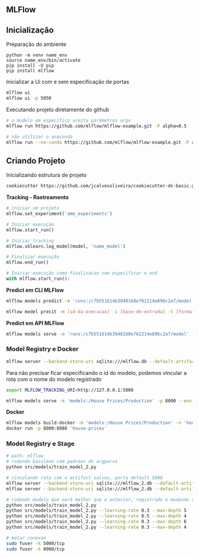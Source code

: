 ## MLFlow


## Inicialização

Preparação do ambiente
```
python -m venv name_env
source name_env/bin/activate
pip install -U pip
pip install mlflow
```

Inicializar a Ui com e sem especificação de portas
```sh
mlflow ui
mlflow ui -p 5050
```

Executando projeto diretamente do github
```sh
# o modelo em específico aceita parâmetros argv
mlflow run https://github.com/mlflow/mlflow-example.git -P alpha=0.5

# não utilizar o anaconda
mlflow run --no-conda https://github.com/mlflow/mlflow-example.git -P alpha=0.5
```

## Criando Projeto

Inicializando estrutura de projeto
```sh
cookiecutter https://github.com/jcalvesoliveira/cookiecutter-ds-basic.git
```

**Tracking - Rastreamento**
```py
# iniciar um projeto
mlflow.set_experiment('ame_experiments')

# Iniciar execução
mlflow.start_run()

# Iniciar tracking
mlflow.sklearn.log_model(model, 'name_model')

# Finalizar execução
mlflow.end_run()

# Iniciar execução como finalizacao sem especificar o end
with mlflow.start_run():

```

**Predict em CLI MLFlow**
```sh
mlflow models predict -m 'runs:/c7b551614b3948168e762214e896c2a7/model' -i 'data/processed/casas_X.csv' -t 'csv' -o 'precos2.csv' --env-manager=local

mlflow model precit -m [id-da-execucao] -i [base-de-entrada] -t [formato]  -o [arquivo-saida]
```


**Predict em API MLFlow**
```sh
mlflow models serve -m 'runs:/c7b551614b3948168e762214e896c2a7/model' -p 8000 --env-manager=local
```

###  Model Registry e Docker
```sh
mlflow server --backend-store-uri sqlite:///mlflow.db --default-artifact-root ./astifacts --host 0.0.0.0 
```

Para não precisar ficar especificando o id do modelo, podemos víncular a rota com o nome do modelo registrado
```sh
export MLFLOW_TRACKING_URI=http://127.0.0.1:5000

mlflow models serve -m 'models:/House Prices/Production' -p 8000 --env-manager=local
```

**Docker**
```sh
mlflow models build-docker -m 'models:/House Prices/Production' -n 'house-prices'
docker run -p 8000:8080 'house-prices'
```

### Model Registry e Stage
```sh
# path: mlflow
# rodando basilene com padroes do argparse
python src/models/train_model_2.py

# vinculando rota com o artifact salvos, porta default 5000
mlflow server --backend-store-uri sqlite:///mlflow_2.db --default-artifact-root ./artifacts --host 0.0.0.0
mlflow server --backend-store-uri sqlite:///mlflow_2.db --default-artifact-root ./artifacts --host 0.0.0.0:8000

# rodando modelo que será melhor que o anterior, registrado e mudando o stage para produção
python src/models/train_model_2.py
python src/models/train_model_2.py --learning-rate 0.3 --max-depth 5
python src/models/train_model_2.py --learning-rate 0.5 --max-depth 4
python src/models/train_model_2.py --learning-rate 0.3 --max-depth 6
python src/models/train_model_2.py --learning-rate 0.3 --max-depth 4

# matar conexao
sudo fuser -k 5000/tcp
sudo fuser -k 8000/tcp
```